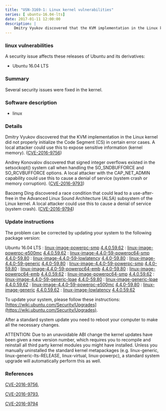 ```yaml
---
title: "USN-3169-1: Linux kernel vulnerabilities"
series: [ ubuntu-16.04-lts]
date: 2017-01-11 12:00:00
description: |
    Dmitry Vyukov discovered that the KVM implementation in the Linux kernel did not properly initialize the Code Segment (CS) in certain error cases. A local attacker could use this to expose sensitive information (kernel memory). ([CVE-2016-9756](http://people.ubuntu.com/~ubuntu-security/cve/CVE-2016-9756))
--- 
```

 
### linux vulnerabilities

A security issue affects these releases of Ubuntu and its derivatives:

* Ubuntu 16.04 LTS

### Summary

Several security issues were fixed in the kernel. 

### Software description

* linux 

### Details

Dmitry Vyukov discovered that the KVM implementation in the Linux kernel did not properly initialize the Code Segment (CS) in certain error cases. A local attacker could use this to expose sensitive information (kernel memory). ([CVE-2016-9756](http://people.ubuntu.com/~ubuntu-security/cve/CVE-2016-9756))

Andrey Konovalov discovered that signed integer overflows existed in the setsockopt() system call when handling the SO_SNDBUFFORCE and SO_RCVBUFFORCE options. A local attacker with the CAP_NET_ADMIN capability could use this to cause a denial of service (system crash or memory corruption). ([CVE-2016-9793](http://people.ubuntu.com/~ubuntu-security/cve/CVE-2016-9793))

Baozeng Ding discovered a race condition that could lead to a use-after- free in the Advanced Linux Sound Architecture (ALSA) subsystem of the Linux kernel. A local attacker could use this to cause a denial of service (system crash). ([CVE-2016-9794](http://people.ubuntu.com/~ubuntu-security/cve/CVE-2016-9794)) 

### Update instructions

The problem can be corrected by updating your system to the following package version:

Ubuntu 16.04 LTS
 : [linux-image-powerpc-smp](https://launchpad.net/ubuntu/+source/linux) <span> [4.4.0.59.62](https://launchpad.net/ubuntu/+source/linux/4.4.0-59.80) </span> 
 : [linux-image-powerpc-e500mc](https://launchpad.net/ubuntu/+source/linux) <span> [4.4.0.59.62](https://launchpad.net/ubuntu/+source/linux/4.4.0-59.80) </span> 
 : [linux-image-4.4.0-59-powerpc64-smp](https://launchpad.net/ubuntu/+source/linux) <span> [4.4.0-59.80](https://launchpad.net/ubuntu/+source/linux/4.4.0-59.80) </span> 
 : [linux-image-4.4.0-59-lowlatency](https://launchpad.net/ubuntu/+source/linux) <span> [4.4.0-59.80](https://launchpad.net/ubuntu/+source/linux/4.4.0-59.80) </span> 
 : [linux-image-4.4.0-59-generic](https://launchpad.net/ubuntu/+source/linux) <span> [4.4.0-59.80](https://launchpad.net/ubuntu/+source/linux/4.4.0-59.80) </span> 
 : [linux-image-4.4.0-59-powerpc-smp](https://launchpad.net/ubuntu/+source/linux) <span> [4.4.0-59.80](https://launchpad.net/ubuntu/+source/linux/4.4.0-59.80) </span> 
 : [linux-image-4.4.0-59-powerpc64-emb](https://launchpad.net/ubuntu/+source/linux) <span> [4.4.0-59.80](https://launchpad.net/ubuntu/+source/linux/4.4.0-59.80) </span> 
 : [linux-image-powerpc64-emb](https://launchpad.net/ubuntu/+source/linux) <span> [4.4.0.59.62](https://launchpad.net/ubuntu/+source/linux/4.4.0-59.80) </span> 
 : [linux-image-powerpc64-smp](https://launchpad.net/ubuntu/+source/linux) <span> [4.4.0.59.62](https://launchpad.net/ubuntu/+source/linux/4.4.0-59.80) </span> 
 : [linux-image-4.4.0-59-generic-lpae](https://launchpad.net/ubuntu/+source/linux) <span> [4.4.0-59.80](https://launchpad.net/ubuntu/+source/linux/4.4.0-59.80) </span> 
 : [linux-image-generic-lpae](https://launchpad.net/ubuntu/+source/linux) <span> [4.4.0.59.62](https://launchpad.net/ubuntu/+source/linux/4.4.0-59.80) </span> 
 : [linux-image-4.4.0-59-powerpc-e500mc](https://launchpad.net/ubuntu/+source/linux) <span> [4.4.0-59.80](https://launchpad.net/ubuntu/+source/linux/4.4.0-59.80) </span> 
 : [linux-image-generic](https://launchpad.net/ubuntu/+source/linux) <span> [4.4.0.59.62](https://launchpad.net/ubuntu/+source/linux/4.4.0-59.80) </span> 
 : [linux-image-lowlatency](https://launchpad.net/ubuntu/+source/linux) <span> [4.4.0.59.62](https://launchpad.net/ubuntu/+source/linux/4.4.0-59.80) </span> 

To update your system, please follow these instructions: [https://wiki.ubuntu.com/Security/Upgrades](https://wiki.ubuntu.com/Security/Upgrades).

After a standard system update you need to reboot your computer to make all the necessary changes.

ATTENTION: Due to an unavoidable ABI change the kernel updates have been given a new version number, which requires you to recompile and reinstall all third party kernel modules you might have installed. Unless you manually uninstalled the standard kernel metapackages (e.g. linux-generic, linux-generic-lts-RELEASE, linux-virtual, linux-powerpc), a standard system upgrade will automatically perform this as well. 

### References

 [CVE-2016-9756](http://people.ubuntu.com/~ubuntu-security/cve/CVE-2016-9756), 

 [CVE-2016-9793](http://people.ubuntu.com/~ubuntu-security/cve/CVE-2016-9793), 

 [CVE-2016-9794](http://people.ubuntu.com/~ubuntu-security/cve/CVE-2016-9794)
 
